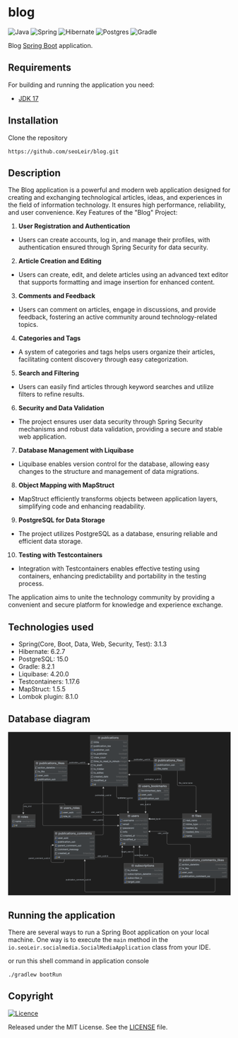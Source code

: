 # blog
![Java](https://img.shields.io/badge/java-%23ED8B00.svg?style=for-the-badge&logo=openjdk&logoColor=white)
![Spring](https://img.shields.io/badge/spring-%236DB33F.svg?style=for-the-badge&logo=spring&logoColor=white)
![Hibernate](https://img.shields.io/badge/Hibernate-59666C?style=for-the-badge&logo=Hibernate&logoColor=white)
![Postgres](https://img.shields.io/badge/postgres-%23316192.svg?style=for-the-badge&logo=postgresql&logoColor=white)
![Gradle](https://img.shields.io/badge/Gradle-02303A.svg?style=for-the-badge&logo=Gradle&logoColor=white)

Blog [Spring Boot](http://projects.spring.io/spring-boot/) application.

## Requirements

For building and running the application you need:

- [JDK 17](https://www.oracle.com/java/technologies/javase/jdk17-archive-downloads.html)

## Installation
Clone the repository 

```shell
https://github.com/seoLeir/blog.git
```

## Description
The Blog application is a powerful and modern web application designed for creating and exchanging technological articles, ideas, and experiences in the field of information technology. 
It ensures high performance, reliability, and user convenience.
Key Features of the "Blog" Project:

1. **User Registration and Authentication**
  - Users can create accounts, log in, and manage their profiles, with authentication ensured through Spring Security for data security.
2. **Article Creation and Editing** 
  - Users can create, edit, and delete articles using an advanced text editor that supports formatting and image insertion for enhanced content.
3. **Comments and Feedback**
  - Users can comment on articles, engage in discussions, and provide feedback, fostering an active community around technology-related topics.
4. **Categories and Tags**
  - A system of categories and tags helps users organize their articles, facilitating content discovery through easy categorization.
5. **Search and Filtering**
  - Users can easily find articles through keyword searches and utilize filters to refine results.
6. **Security and Data Validation**
  - The project ensures user data security through Spring Security mechanisms and robust data validation, providing a secure and stable web application.
7. **Database Management with Liquibasе** 
  - Liquibase enables version control for the database, allowing easy changes to the structure and management of data migrations.
8. **Object Mapping with MapStruct**
  - MapStruct efficiently transforms objects between application layers, simplifying code and enhancing readability.
9. **PostgreSQL for Data Storage**
  - The project utilizes PostgreSQL as a database, ensuring reliable and efficient data storage.
10. **Testing with Testcontainers**
  - Integration with Testcontainers enables effective testing using containers, enhancing predictability and portability in the testing process.

The application aims to unite the technology community by providing a convenient and secure platform for knowledge and experience exchange.

## Technologies used
- Spring(Core, Boot, Data, Web, Security, Test): 3.1.3
- Hibernate: 6.2.7
- PostgreSQL: 15.0
- Gradle: 8.2.1
- Liquibase: 4.20.0
- Testcontainers: 1.17.6
- MapStruct: 1.5.5
- Lombok plugin: 8.1.0 

## Database diagram

![ERD diagram](https://github.com/seoLeir/blog/blob/master/blog-erd.png)

## Running the application
There are several ways to run a Spring Boot application on your local machine. One way is to execute the `main` method in the `io.seoLeir.socialmedia.SocialMediaApplication` class from your IDE.

or run this shell command in application console
```shell
./gradlew bootRun
```

## Copyright

[![Licence](https://img.shields.io/github/license/Ileriayo/markdown-badges?style=for-the-badge)](./LICENSE)

Released under the MIT License. See the [LICENSE](https://github.com/seoLeir/blog/blob/master/LICENCE.md) file.
